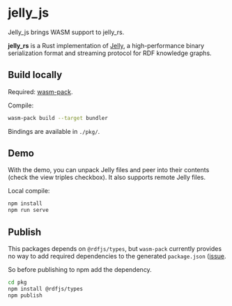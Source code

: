 # jelly_js


Jelly_js brings WASM support to jelly_rs.

**jelly_rs** is a Rust implementation of [Jelly](https://w3id.org/jelly), a high-performance binary serialization format and streaming protocol for RDF knowledge graphs.

## Build locally 

Required: [wasm-pack](https://drager.github.io/wasm-pack/).

Compile:
```bash
wasm-pack build --target bundler
```
Bindings are available in `./pkg/`.


## Demo

With the demo, you can unpack Jelly files and peer into their contents (check the view triples checkbox).
It also supports remote Jelly files.

Local compile:
```bash
npm install
npm run serve
```

## Publish

This packages depends on `@rdfjs/types`, but `wasm-pack` currently provides no way to add required dependencies to the generated `package.json` ([issue](https://github.com/drager/wasm-pack/issues/1470).

So before publishing to npm add the dependency.
```bash
cd pkg
npm install @rdfjs/types
npm publish
```

